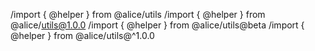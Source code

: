 /import { @helper } from @alice/utils
/import { @helper } from @alice/utils@1.0.0
/import { @helper } from @alice/utils@beta
/import { @helper } from @alice/utils@^1.0.0